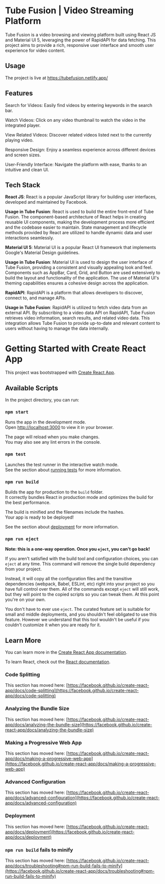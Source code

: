 # Tube Fusion | Video Streaming Platform

Tube Fusion is a video browsing and viewing platform built using React JS and Material UI 5, leveraging the power of RapidAPI for data fetching. This project aims to provide a rich, responsive user interface and smooth user experience for video content.


## Usage

The project is live at https://tubefusion.netlify.app/


## Features

Search for Videos: Easily find videos by entering keywords in the search bar.

Watch Videos: Click on any video thumbnail to watch the video in the integrated player.

View Related Videos: Discover related videos listed next to the currently playing video.

Responsive Design: Enjoy a seamless experience across different devices and screen sizes.
 
User-Friendly Interface: Navigate the platform with ease, thanks to an intuitive and clean UI.

## Tech Stack
**React JS**: React is a popular JavaScript library for building user interfaces, developed and maintained by Facebook.

**Usage in Tube Fusion**: React is used to build the entire front-end of Tube Fusion. The component-based architecture of React helps in creating reusable UI components, making the development process more efficient and the codebase easier to maintain. State management and lifecycle methods provided by React are utilized to handle dynamic data and user interactions seamlessly.

**Material UI 5**: Material UI is a popular React UI framework that implements Google's Material Design guidelines.

**Usage in Tube Fusion**: Material UI is used to design the user interface of Tube Fusion, providing a consistent and visually appealing look and feel. Components such as AppBar, Card, Grid, and Button are used extensively to build the layout and functionality of the application. The use of Material UI's theming capabilities ensures a cohesive design across the application.

**RapidAPI**: RapidAPI is a platform that allows developers to discover, connect to, and manage APIs.

**Usage in Tube Fusion**: RapidAPI is utilized to fetch video data from an external API. By subscribing to a video data API on RapidAPI, Tube Fusion retrieves video information, search results, and related video data. This integration allows Tube Fusion to provide up-to-date and relevant content to users without having to manage the data internally.













# Getting Started with Create React App

This project was bootstrapped with [Create React App](https://github.com/facebook/create-react-app).

## Available Scripts

In the project directory, you can run:

### `npm start`

Runs the app in the development mode.\
Open [http://localhost:3000](http://localhost:3000) to view it in your browser.

The page will reload when you make changes.\
You may also see any lint errors in the console.

### `npm test`

Launches the test runner in the interactive watch mode.\
See the section about [running tests](https://facebook.github.io/create-react-app/docs/running-tests) for more information.

### `npm run build`

Builds the app for production to the `build` folder.\
It correctly bundles React in production mode and optimizes the build for the best performance.

The build is minified and the filenames include the hashes.\
Your app is ready to be deployed!

See the section about [deployment](https://facebook.github.io/create-react-app/docs/deployment) for more information.

### `npm run eject`

**Note: this is a one-way operation. Once you `eject`, you can't go back!**

If you aren't satisfied with the build tool and configuration choices, you can `eject` at any time. This command will remove the single build dependency from your project.

Instead, it will copy all the configuration files and the transitive dependencies (webpack, Babel, ESLint, etc) right into your project so you have full control over them. All of the commands except `eject` will still work, but they will point to the copied scripts so you can tweak them. At this point you're on your own.

You don't have to ever use `eject`. The curated feature set is suitable for small and middle deployments, and you shouldn't feel obligated to use this feature. However we understand that this tool wouldn't be useful if you couldn't customize it when you are ready for it.

## Learn More

You can learn more in the [Create React App documentation](https://facebook.github.io/create-react-app/docs/getting-started).

To learn React, check out the [React documentation](https://reactjs.org/).

### Code Splitting

This section has moved here: [https://facebook.github.io/create-react-app/docs/code-splitting](https://facebook.github.io/create-react-app/docs/code-splitting)

### Analyzing the Bundle Size

This section has moved here: [https://facebook.github.io/create-react-app/docs/analyzing-the-bundle-size](https://facebook.github.io/create-react-app/docs/analyzing-the-bundle-size)

### Making a Progressive Web App

This section has moved here: [https://facebook.github.io/create-react-app/docs/making-a-progressive-web-app](https://facebook.github.io/create-react-app/docs/making-a-progressive-web-app)

### Advanced Configuration

This section has moved here: [https://facebook.github.io/create-react-app/docs/advanced-configuration](https://facebook.github.io/create-react-app/docs/advanced-configuration)

### Deployment

This section has moved here: [https://facebook.github.io/create-react-app/docs/deployment](https://facebook.github.io/create-react-app/docs/deployment)

### `npm run build` fails to minify

This section has moved here: [https://facebook.github.io/create-react-app/docs/troubleshooting#npm-run-build-fails-to-minify](https://facebook.github.io/create-react-app/docs/troubleshooting#npm-run-build-fails-to-minify)

